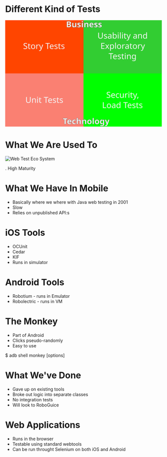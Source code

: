 <!SLIDE center>

# Different Kind of Tests

![tests](test_quadrant.svg)

<!SLIDE center>

# What We Are Used To

![Web Test Eco System](web_ecosystem.svg)

. High Maturity

<!SLIDE bullets>

# What We Have In Mobile

* Basically where we where with Java web testing in 2001
* Slow
* Relies on unpublished API:s


<!SLIDE bullets>

# iOS Tools

* OCUnit
* Cedar
* KIF
* Runs in simulator


<!SLIDE >

# Android Tools

* Robotium - runs in Emulator
* Robolectric - runs in VM

<!SLIDE bullets>

# The Monkey

* Part of Android
* Clicks pseudo-randomly
* Easy to use

<!SLIDE commandline>

$ adb shell monkey [options] <event-count>

<!SLIDE bullets>

# What We've Done

* Gave up on existing tools
* Broke out logic into separate classes
* No integration tests
* Will look to RoboGuice

<!SLIDE bullets>

# Web Applications

* Runs in the browser
* Testable using standard webtools
* Can be run throught Selenium on both iOS and Android
